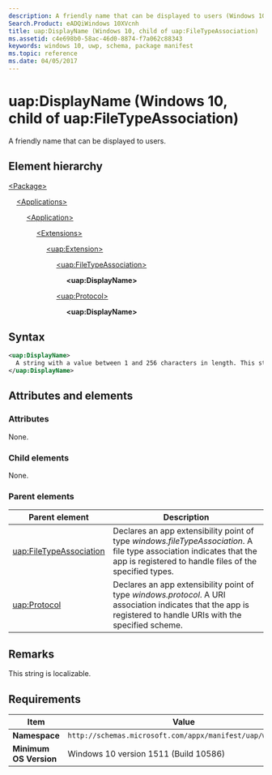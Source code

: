 ```yaml
---
description: A friendly name that can be displayed to users (Windows 10, child of uap:FileTypeAssociation).
Search.Product: eADQiWindows 10XVcnh
title: uap:DisplayName (Windows 10, child of uap:FileTypeAssociation)
ms.assetid: c4e698b0-58ac-46d0-8874-f7a062c88343
keywords: windows 10, uwp, schema, package manifest
ms.topic: reference
ms.date: 04/05/2017
---
```


# uap:DisplayName (Windows 10, child of uap:FileTypeAssociation)

A friendly name that can be displayed to users.

## Element hierarchy

[\<Package\>](element-package.md)

&nbsp;&nbsp;&nbsp;&nbsp;[\<Applications\>](element-applications.md)

&nbsp;&nbsp;&nbsp;&nbsp; &nbsp;&nbsp;&nbsp;&nbsp;[\<Application\>](element-application.md)

&nbsp;&nbsp;&nbsp;&nbsp; &nbsp;&nbsp;&nbsp;&nbsp; &nbsp;&nbsp;&nbsp;&nbsp;[\<Extensions\>](element-extensions.md)

&nbsp;&nbsp;&nbsp;&nbsp; &nbsp;&nbsp;&nbsp;&nbsp; &nbsp;&nbsp;&nbsp;&nbsp; &nbsp;&nbsp;&nbsp;&nbsp;[\<uap:Extension\>](element-uap-extension.md)

&nbsp;&nbsp;&nbsp;&nbsp; &nbsp;&nbsp;&nbsp;&nbsp; &nbsp;&nbsp;&nbsp;&nbsp; &nbsp;&nbsp;&nbsp;&nbsp; &nbsp;&nbsp;&nbsp;&nbsp;[\<uap:FileTypeAssociation\>](element-uap-filetypeassociation.md)

&nbsp;&nbsp;&nbsp;&nbsp; &nbsp;&nbsp;&nbsp;&nbsp; &nbsp;&nbsp;&nbsp;&nbsp; &nbsp;&nbsp;&nbsp;&nbsp; &nbsp;&nbsp;&nbsp;&nbsp; &nbsp;&nbsp;&nbsp;&nbsp;**\<uap:DisplayName\>**

&nbsp;&nbsp;&nbsp;&nbsp; &nbsp;&nbsp;&nbsp;&nbsp; &nbsp;&nbsp;&nbsp;&nbsp; &nbsp;&nbsp;&nbsp;&nbsp; &nbsp;&nbsp;&nbsp;&nbsp;[\<uap:Protocol\>](element-uap-protocol.md)

&nbsp;&nbsp;&nbsp;&nbsp; &nbsp;&nbsp;&nbsp;&nbsp; &nbsp;&nbsp;&nbsp;&nbsp; &nbsp;&nbsp;&nbsp;&nbsp; &nbsp;&nbsp;&nbsp;&nbsp; &nbsp;&nbsp;&nbsp;&nbsp;**\<uap:DisplayName\>**

## Syntax

```xml
<uap:DisplayName>
  A string with a value between 1 and 256 characters in length. This string is localizable. 
</uap:DisplayName>
```

## Attributes and elements

### Attributes

None.

### Child elements

None.

### Parent elements

| Parent element | Description |
|-|-|
| [uap:FileTypeAssociation](element-uap-filetypeassociation.md) | Declares an app extensibility point of type *windows.fileTypeAssociation*. A file type association indicates that the app is registered to handle files of the specified types. |
| [uap:Protocol](element-uap-protocol.md) | Declares an app extensibility point of type *windows.protocol*. A URI association indicates that the app is registered to handle URIs with the specified scheme. |

## Remarks

This string is localizable.

## Requirements

| Item | Value |
|--|--|
| **Namespace** | `http://schemas.microsoft.com/appx/manifest/uap/windows10` |
| **Minimum OS Version** | Windows 10 version 1511 (Build 10586) |
